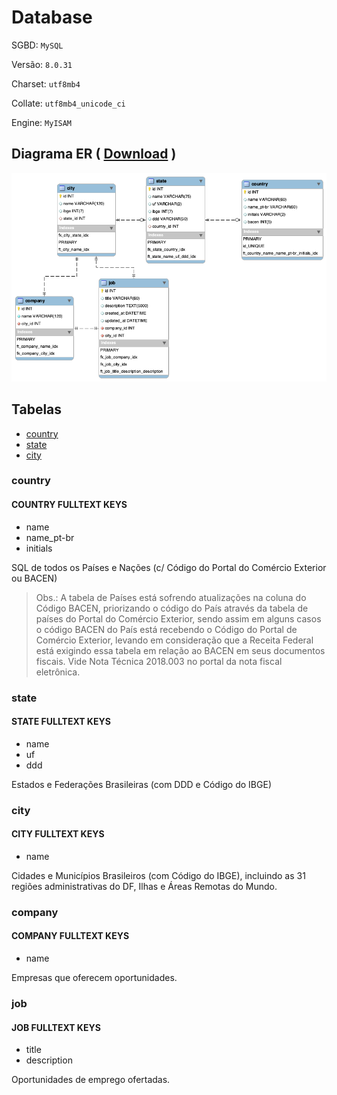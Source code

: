 # Database

SGBD: `MySQL`

Versão: `8.0.31`

Charset: `utf8mb4`

Collate: `utf8mb4_unicode_ci`

Engine: `MyISAM`

## Diagrama ER ( [Download](../files/oamarelinho-diagrama-er.mwb) )

![Diagrama ER](../images/oamarelinho-diagrama-er.png)

## Tabelas

- [country](#country)
- [state](#state)
- [city](#city)

### country

#### COUNTRY FULLTEXT KEYS

- name
- name_pt-br
- initials

SQL de todos os Países e Nações (c/ Código do Portal do Comércio Exterior ou BACEN)

> Obs.: A tabela de Países está sofrendo atualizações na coluna do Código BACEN, priorizando o código do País através da tabela de países do Portal do Comércio Exterior, sendo assim em alguns casos o código BACEN do País está recebendo o Código do Portal de Comércio Exterior, levando em consideração que a Receita Federal está exigindo essa tabela em relação ao BACEN em seus documentos fiscais. Vide Nota Técnica 2018.003 no portal da nota fiscal eletrônica.

### state

#### STATE FULLTEXT KEYS

- name
- uf
- ddd

Estados e Federações Brasileiras (com DDD e Código do IBGE)

### city

#### CITY FULLTEXT KEYS

- name

Cidades e Municípios Brasileiros (com Código do IBGE), incluindo as 31 regiões administrativas do DF, Ilhas e Áreas Remotas do Mundo.

### company

#### COMPANY FULLTEXT KEYS

- name

Empresas que oferecem oportunidades.

### job

#### JOB FULLTEXT KEYS

- title
- description

Oportunidades de emprego ofertadas.
